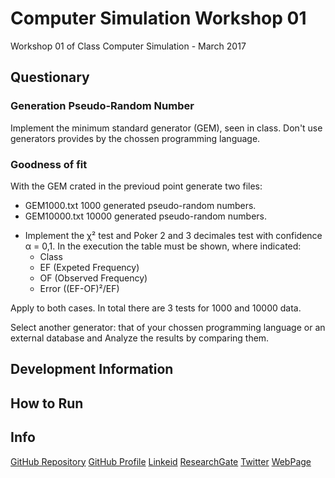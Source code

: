 Computer Simulation Workshop 01
==============

Workshop 01 of Class Computer Simulation - March 2017

Questionary
----------------------------

### Generation Pseudo-Random Number 

Implement the minimum standard generator (GEM), seen in class. Don't use generators provides by the chossen programming language.

### Goodness of fit 

With the GEM crated in the previoud point generate two files:

- GEM1000.txt 1000 generated pseudo-random numbers.
- GEM10000.txt 10000 generated pseudo-random numbers.

* Implement the χ² test and Poker 2 and 3 decimales test with confidence α = 0,1. In the execution the table must be shown, 
where indicated:
	* Class
	* EF (Expeted Frequency)
	* OF (Observed Frequency)
	* Error ((EF-OF)²/EF)

Apply to both cases. In total there are 3 tests for 1000 and 10000 data.

Select another generator: that of your chossen programming language or an external database and Analyze the results by comparing them.


Development Information
----------------------------


How to Run
----------------------------



Info
----------------------------
[GitHub Repository](https://github.com/geralch/2017-03_computer_simulation_workshop01)
[GitHub Profile](https://github.com/geralch)
[Linkeid](https://www.linkedin.com/in/geraldinecaicedohidalgo)
[ResearchGate](https://www.researchgate.net/profile/Geraldine_Caicedo)
[Twitter](https://twitter.com/chougeral)
[WebPage](https://agilenerdnote.tumblr.com/)
